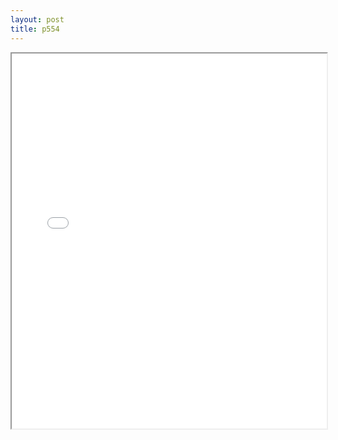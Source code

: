 ```yaml
---
layout: post
title: p554
---
```


<div class="pdf-container">
<iframe src="ea/assets/pdfs/hock/p554.pdf" height="600" width="100%" allowFullScreen="true"></iframe>
</div>

